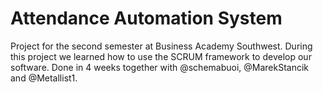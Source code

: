 # Attendance Automation System

Project for the second semester at Business Academy Southwest. During this project we learned how to use the SCRUM framework to develop our software. Done in 4 weeks together with @schemabuoi, @MarekStancik and @Metallist1.
